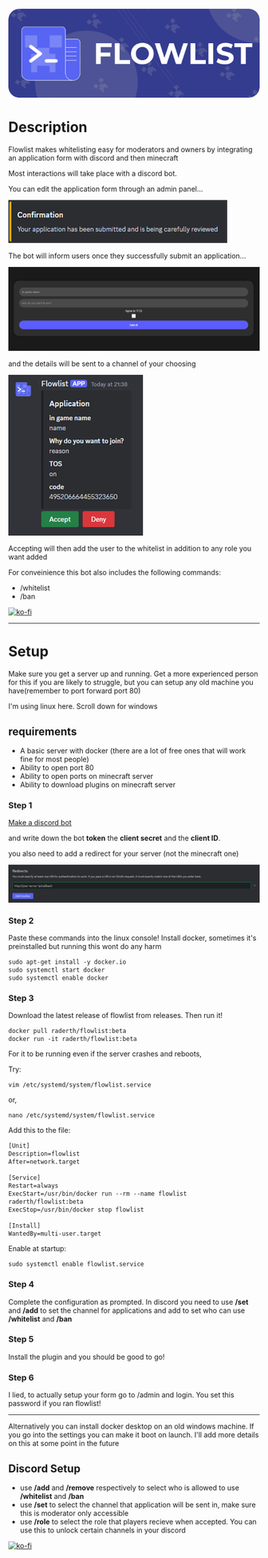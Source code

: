 
![header](https://github.com/raderth/flowlist/blob/main/images/header.png?raw=true)

<h1>Description</h1>
<p>Flowlist makes whitelisting easy for moderators and owners by integrating an application form with discord and then minecraft</p>
<p>Most interactions will take place with a discord bot.</p>
<p>You can edit the application form through an admin panel...</p>

![confirm](https://github.com/raderth/flowlist/blob/main/images/confirmation.png?raw=true)

<p>The bot will inform users once they successfully submit an application...</p>

![form](https://github.com/raderth/flowlist/blob/main/images/form.png?raw=true)

<p>and the details will be sent to a channel of your choosing</p>

![application](https://github.com/raderth/flowlist/blob/main/images/application.png?raw=true)

<p>Accepting will then add the user to the whitelist in addition to any role you want added</p>
<p>For conveinience this bot also includes the following commands:</p>
<ul>
<li>/whitelist</li>
<li>/ban</li>
</ul>

[![ko-fi](https://ko-fi.com/img/githubbutton_sm.svg)](https://ko-fi.com/P5P7YI0NT)

<hr>
<h1>Setup</h1>
<p>Make sure you get a server up and running. Get a more experienced person for this if you are likely to struggle, but you can setup any old machine you have(remember to port forward port 80)</p>
<p>I'm using linux here. Scroll down for windows</p>
<h2>requirements</h2>
<ul>
<li>A basic server with docker (there are a lot of free ones that will work fine for most people)</li>
<li>Ability to open port 80</li>
<li>Ability to open ports on minecraft server</li>
<li>Ability to download plugins on minecraft server</li>
</ul>
<h3>Step 1</h3>
<a href="https://discordpy.readthedocs.io/en/stable/discord.html">Make a discord bot</a><p>and write down the bot <b>token</b> the <b>client secret</b> and the <b>client ID</b>.</p>
<p>you also need to add a redirect for your server (not the minecraft one)</p>

![redirects](https://github.com/raderth/flowlist/blob/main/images/redirects.png?raw=true)

<h3>Step 2</h3>
Paste these commands into the linux console!
Install docker, sometimes it's preinstalled but running this wont do any harm

```
sudo apt-get install -y docker.io
sudo systemctl start docker
sudo systemctl enable docker
```
<h3>Step 3</h3>
Download the latest release of flowlist from releases. Then run it!

```
docker pull raderth/flowlist:beta
docker run -it raderth/flowlist:beta
```

<p>For it to be running even if the server crashes and reboots,</p>
<p>Try:</p>

```
vim /etc/systemd/system/flowlist.service
```

or,

```
nano /etc/systemd/system/flowlist.service
```

Add this to the file:

```
[Unit]
Description=flowlist
After=network.target

[Service]
Restart=always
ExecStart=/usr/bin/docker run --rm --name flowlist raderth/flowlist:beta
ExecStop=/usr/bin/docker stop flowlist

[Install]
WantedBy=multi-user.target
```

Enable at startup:

```
sudo systemctl enable flowlist.service
```

<h3>Step 4</h3>
Complete the configuration as prompted. In discord you need to use <b>/set</b> and <b>/add</b> to set the channel for applications and add to set who can use <b>/whitelist</b> and <b>/ban</b>

<h3>Step 5</h3>
Install the plugin and you should be good to go!

<h3>Step 6</h3>
I lied, to actually setup your form go to <your-ip/url>/admin and login. You set this password if you ran flowlist!

<hr>
Alternatively you can install docker desktop on an old windows machine. If you go into the settings you can make it boot on launch. I'll add more details on this at some point in the future

<h2>Discord Setup</h2>
<ul>
<li>use <b>/add</b> and <b>/remove</b> respectively to select who is allowed to use <b>/whitelist</b> and <b>/ban</b></li>
<li>use <b>/set</b> to select the channel that application will be sent in, make sure this is moderator only accessible</li>
<li>use <b>/role</b> to select the role that players recieve when accepted. You can use this to unlock certain channels in your discord</li>
</ul>

[![ko-fi](https://ko-fi.com/img/githubbutton_sm.svg)](https://ko-fi.com/P5P7YI0NT)
